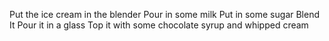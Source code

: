 Put the ice cream in the blender
Pour in some milk
Put in some sugar
Blend It
Pour it in a glass 
Top it with some chocolate syrup and whipped cream